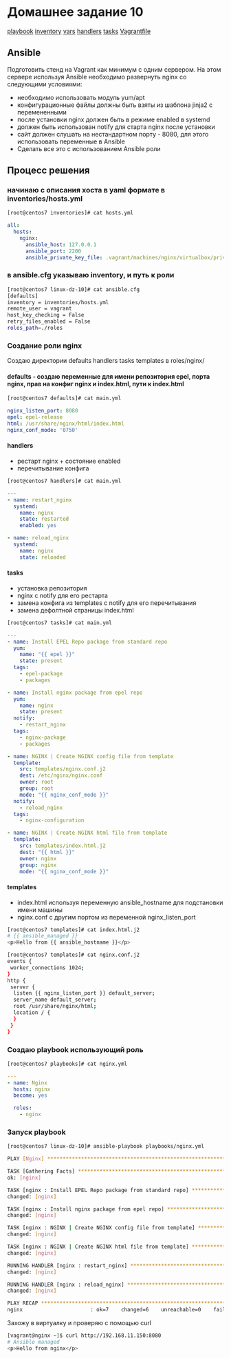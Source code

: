 # Домашнее задание 10

[playbook](playbooks/nginx.yml)
[inventory](inventories/hosts.yml)
[vars](roles/nginx/defaults/main.yml)
[handlers](roles/nginx/handlers/main.yml)
[tasks](roles/nginx/tasks/main.yml)
[Vagrantfile](Vagrantfile)

## Ansible

Подготовить стенд на Vagrant как минимум с одним сервером. На этом сервере используя Ansible необходимо развернуть nginx со следующими условиями:

* необходимо использовать модуль yum/apt
* конфигурационные файлы должны быть взяты из шаблона jinja2 с перемененными
* после установки nginx должен быть в режиме enabled в systemd
* должен быть использован notify для старта nginx после установки
* сайт должен слушать на нестандартном порту - 8080, для этого использовать переменные в Ansible
* Сделать все это с использованием Ansible роли

## Процесс решения

### начинаю с описания хоста в yaml формате в inventories/hosts.yml  

```bash
[root@centos7 inventories]# cat hosts.yml
```
```yaml
all:
  hosts:
    nginx:
      ansible_host: 127.0.0.1
      ansible_port: 2200
      ansible_private_key_file: .vagrant/machines/nginx/virtualbox/private_key
```

### в ansible.cfg указываю inventory, и путь к роли  
```bash
[root@centos7 linux-dz-10]# cat ansible.cfg
[defaults]
inventory = inventories/hosts.yml
remote_user = vagrant
host_key_checking = False
retry_files_enabled = False
roles_path=./roles
```
### Создание роли nginx

Создаю директории defaults  handlers  tasks  templates в roles/nginx/

#### defaults - создаю переменные для имени репозитория epel, порта nginx, прав на конфиг nginx и index.html, пути к index.html
```bash
[root@centos7 defaults]# cat main.yml
```
```yaml
nginx_listen_port: 8080
epel: epel-release
html: /usr/share/nginx/html/index.html
nginx_conf_mode: '0750'
```

#### handlers
* рестарт nginx + состояние enabled
* перечитывание конфига 
```bash
[root@centos7 handlers]# cat main.yml
```
```yaml
---
- name: restart_nginx
  systemd:
    name: nginx
    state: restarted
    enabled: yes

- name: reload_nginx
  systemd:
    name: nginx
    state: reloaded
```

#### tasks
* установка репозитория
* nginx с notify для его рестарта
* замена конфига из templates с notify для его перечитывания
* замена дефолтной страницы index.html
```bash
[root@centos7 tasks]# cat main.yml
```
```yaml
---
- name: Install EPEL Repo package from standard repo
  yum:
    name: "{{ epel }}"
    state: present
  tags:
    - epel-package
    - packages

- name: Install nginx package from epel repo
  yum:
    name: nginx
    state: present
  notify:
    - restart_nginx
  tags:
    - nginx-package
    - packages

- name: NGINX | Create NGINX config file from template
  template:
    src: templates/nginx.conf.j2
    dest: /etc/nginx/nginx.conf
    owner: root
    group: root
    mode: "{{ nginx_conf_mode }}"
  notify:
    - reload_nginx
  tags:
    - nginx-configuration

- name: NGINX | Create NGINX html file from template
  template:
    src: templates/index.html.j2
    dest: "{{ html }}"
    owner: nginx
    group: nginx
    mode: "{{ nginx_conf_mode }}"
```


#### templates
* index.html используя переменную ansible_hostname для подстановки имени машины
* nginx.conf с другим портом из переменной nginx_listen_port

```bash
[root@centos7 templates]# cat index.html.j2
# {{ ansible_managed }}
<p>Hello from {{ ansible_hostname }}</p>
```
```bash
[root@centos7 templates]# cat nginx.conf.j2
events {
 worker_connections 1024;
}
http {
 server {
  listen {{ nginx_listen_port }} default_server;
  server_name default_server;
  root /usr/share/nginx/html;
  location / {
  }
 }
}
```
### Создаю playbook использующий роль
```bash
[root@centos7 playbooks]# cat nginx.yml
```
```yaml
---
- name: Nginx
  hosts: nginx
  become: yes

  roles:
    - nginx
```
### Запуск playbook
```bash
[root@centos7 linux-dz-10]# ansible-playbook playbooks/nginx.yml

PLAY [Nginx] ********************************************************************************************************************************************************************************************************************************

TASK [Gathering Facts] **********************************************************************************************************************************************************************************************************************
ok: [nginx]

TASK [nginx : Install EPEL Repo package from standard repo] *********************************************************************************************************************************************************************************
changed: [nginx]

TASK [nginx : Install nginx package from epel repo] *****************************************************************************************************************************************************************************************
changed: [nginx]

TASK [nginx : NGINX | Create NGINX config file from template] *******************************************************************************************************************************************************************************
changed: [nginx]

TASK [nginx : NGINX | Create NGINX html file from template] *********************************************************************************************************************************************************************************
changed: [nginx]

RUNNING HANDLER [nginx : restart_nginx] *****************************************************************************************************************************************************************************************************
changed: [nginx]

RUNNING HANDLER [nginx : reload_nginx] ******************************************************************************************************************************************************************************************************
changed: [nginx]

PLAY RECAP **********************************************************************************************************************************************************************************************************************************
nginx                      : ok=7    changed=6    unreachable=0    failed=0    skipped=0    rescued=0    ignored=0
```
Захожу в виртуалку и проверяю с помощью curl
```bash
[vagrant@nginx ~]$ curl http://192.168.11.150:8080
# Ansible managed
<p>Hello from nginx</p>
```

